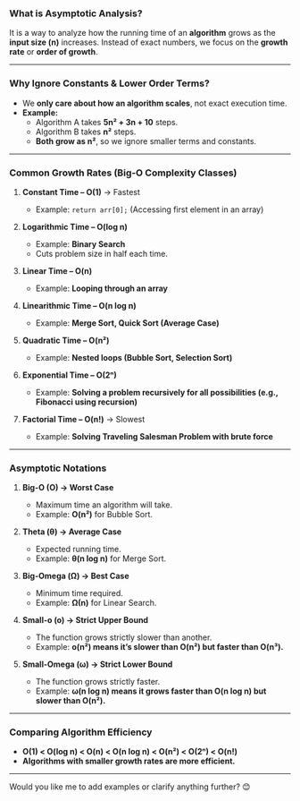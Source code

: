 ### **What is Asymptotic Analysis?**
It is a way to analyze how the running time of an **algorithm** grows as the **input size (n)** increases. Instead of exact numbers, we focus on the **growth rate** or **order of growth**.

---

### **Why Ignore Constants & Lower Order Terms?**
- We **only care about how an algorithm scales**, not exact execution time.
- **Example:**
  - Algorithm A takes **5n² + 3n + 10** steps.
  - Algorithm B takes **n²** steps.
  - **Both grow as n²**, so we ignore smaller terms and constants.

---

### **Common Growth Rates (Big-O Complexity Classes)**
1. **Constant Time – O(1)** → Fastest
   - Example: `return arr[0];` (Accessing first element in an array)

2. **Logarithmic Time – O(log n)**
   - Example: **Binary Search**
   - Cuts problem size in half each time.

3. **Linear Time – O(n)**
   - Example: **Looping through an array**

4. **Linearithmic Time – O(n log n)**
   - Example: **Merge Sort, Quick Sort (Average Case)**

5. **Quadratic Time – O(n²)**
   - Example: **Nested loops (Bubble Sort, Selection Sort)**

6. **Exponential Time – O(2ⁿ)**
   - Example: **Solving a problem recursively for all possibilities (e.g., Fibonacci using recursion)**

7. **Factorial Time – O(n!)** → Slowest
   - Example: **Solving Traveling Salesman Problem with brute force**

---

### **Asymptotic Notations**
1. **Big-O (O) → Worst Case**
   - Maximum time an algorithm will take.
   - Example: **O(n²)** for Bubble Sort.

2. **Theta (θ) → Average Case**
   - Expected running time.
   - Example: **θ(n log n)** for Merge Sort.

3. **Big-Omega (Ω) → Best Case**
   - Minimum time required.
   - Example: **Ω(n)** for Linear Search.

4. **Small-o (o) → Strict Upper Bound**
   - The function grows strictly slower than another.
   - Example: **o(n²) means it’s slower than O(n²) but faster than O(n³).**

5. **Small-Omega (ω) → Strict Lower Bound**
   - The function grows strictly faster.
   - Example: **ω(n log n) means it grows faster than O(n log n) but slower than O(n²).**

---

### **Comparing Algorithm Efficiency**
- **O(1) < O(log n) < O(n) < O(n log n) < O(n²) < O(2ⁿ) < O(n!)**
- **Algorithms with smaller growth rates are more efficient.**

---

Would you like me to add examples or clarify anything further? 😊